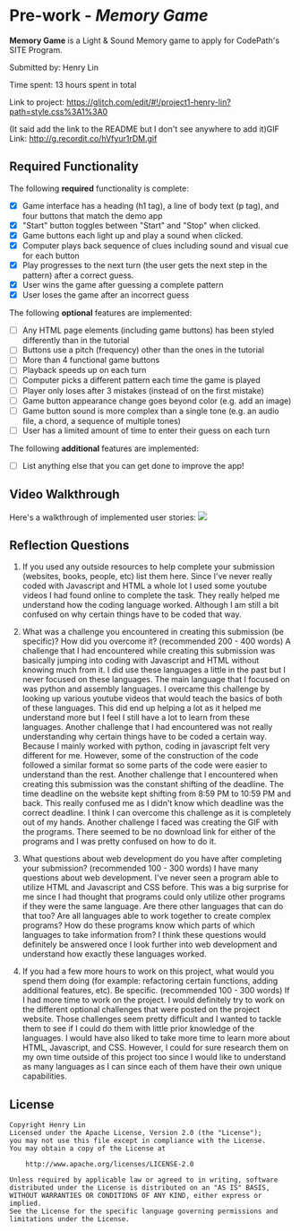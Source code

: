 # Pre-work - *Memory Game*

**Memory Game** is a Light & Sound Memory game to apply for CodePath's SITE Program. 

Submitted by: Henry Lin

Time spent: 13 hours spent in total

Link to project: https://glitch.com/edit/#!/project1-henry-lin?path=style.css%3A1%3A0

(It said add the link to the README but I don't see anywhere to add it)GIF Link: http://g.recordit.co/hVfyur1rDM.gif

## Required Functionality

The following **required** functionality is complete:

* [X] Game interface has a heading (h1 tag), a line of body text (p tag), and four buttons that match the demo app
* [X] "Start" button toggles between "Start" and "Stop" when clicked. 
* [X] Game buttons each light up and play a sound when clicked. 
* [X] Computer plays back sequence of clues including sound and visual cue for each button
* [X] Play progresses to the next turn (the user gets the next step in the pattern) after a correct guess. 
* [X] User wins the game after guessing a complete pattern
* [X] User loses the game after an incorrect guess

The following **optional** features are implemented:

* [ ] Any HTML page elements (including game buttons) has been styled differently than in the tutorial
* [ ] Buttons use a pitch (frequency) other than the ones in the tutorial
* [ ] More than 4 functional game buttons
* [ ] Playback speeds up on each turn
* [ ] Computer picks a different pattern each time the game is played
* [ ] Player only loses after 3 mistakes (instead of on the first mistake)
* [ ] Game button appearance change goes beyond color (e.g. add an image)
* [ ] Game button sound is more complex than a single tone (e.g. an audio file, a chord, a sequence of multiple tones)
* [ ] User has a limited amount of time to enter their guess on each turn

The following **additional** features are implemented:

- [ ] List anything else that you can get done to improve the app!

## Video Walkthrough

Here's a walkthrough of implemented user stories:
![](your-link-here)


## Reflection Questions
1. If you used any outside resources to help complete your submission (websites, books, people, etc) list them here. 
Since I've never really coded with Javascript and HTML a whole lot I used some youtube videos I had found online to complete the task. They really helped me understand how the coding language worked. Although I am still a bit confused on why certain things have to be coded that way.

2. What was a challenge you encountered in creating this submission (be specific)? How did you overcome it? (recommended 200 - 400 words) 
A challenge that I had encountered while creating this submission was basically jumping into coding with Javascript and HTML without knowing much from it. I did use these languages a little in the past but I never focused on these languages. The main language that I focused on was python and assembly languages. I overcame this challenge by looking up various youtube videos that would teach the basics of both of these languages. This did end up helping a lot as it helped me understand more but I feel I still have a lot to learn from these languages. Another challenge that I had encountered was not really understanding why certain things have to be coded a certain way. Because I mainly worked with python, coding in javascript felt very different for me. However, some of the construction of the code followed a similar format so some parts of the code were easier to understand than the rest. Another challenge that I encountered when creating this submission was the constant shifting of the deadline. The time deadline on the website kept shifting from 8:59 PM to 10:59 PM and back. This really confused me as I didn't know which deadline was the correct deadline. I think I can overcome this challenge as it is completely out of my hands. Another challenge I faced was creating the GIF with the programs. There seemed to be no download link for either of the programs and I was pretty confused on how to do it.

3. What questions about web development do you have after completing your submission? (recommended 100 - 300 words) 
I have many questions about web development. I've never seen a program able to utilize HTML and Javascript and CSS before. This was a big surprise for me since I had thought that programs could only utilize other programs if they were the same language. Are there other languages that can do that too? Are all languages able to work together to create complex programs? How do these programs know which parts of which languages to take information from? I think these questions would definitely be answered once I look further into web development and understand how exactly these languages worked.

4. If you had a few more hours to work on this project, what would you spend them doing (for example: refactoring certain functions, adding additional features, etc). Be specific. (recommended 100 - 300 words) 
If I had more time to work on the project. I would definitely try to work on the different optional challenges that were posted on the project website. Those challenges seem pretty difficult and I wanted to tackle them to see if I could do them with little prior knowledge of the languages. I would have also liked to take more time to learn more about HTML, Javascript, and CSS. However, I could for sure research them on my own time outside of this project too since I would like to understand as many languages as I can since each of them have their own unique capabilities. 



## License

    Copyright Henry Lin
    Licensed under the Apache License, Version 2.0 (the "License");
    you may not use this file except in compliance with the License.
    You may obtain a copy of the License at

        http://www.apache.org/licenses/LICENSE-2.0

    Unless required by applicable law or agreed to in writing, software
    distributed under the License is distributed on an "AS IS" BASIS,
    WITHOUT WARRANTIES OR CONDITIONS OF ANY KIND, either express or implied.
    See the License for the specific language governing permissions and
    limitations under the License.
